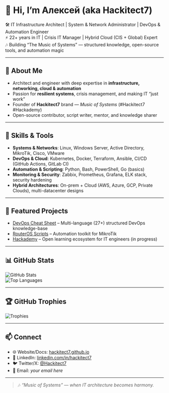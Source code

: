 # 👋 Hi, I’m Алексей (aka Hackitect7)

🛠 IT Infrastructure Architect | System & Network Administrator | DevOps & Automation Engineer  
⚡ 22+ years in IT | Crisis IT Manager | Hybrid Cloud (CIS + Global) Expert  
🎶 Building “The Music of Systems” — structured knowledge, open-source tools, and automation magic  

---

## 🌟 About Me
- Architect and engineer with deep expertise in **infrastructure, networking, cloud & automation**  
- Passion for **resilient systems**, crisis management, and making IT “just work”  
- Founder of **Hackitect7** brand — *Music of Systems* (#Hackitect7 #Hackademy)  
- Open-source contributor, script writer, mentor, and knowledge sharer  

---

## 🧰 Skills & Tools
- **Systems & Networks**: Linux, Windows Server, Active Directory, MikroTik, Cisco, VMware  
- **DevOps & Cloud**: Kubernetes, Docker, Terraform, Ansible, CI/CD (GitHub Actions, GitLab CI)  
- **Automation & Scripting**: Python, Bash, PowerShell, Go (basics)  
- **Monitoring & Security**: Zabbix, Prometheus, Grafana, ELK stack, security hardening  
- **Hybrid Architectures**: On-prem + Cloud (AWS, Azure, GCP, Private Clouds), multi-datacenter designs  

---

## 🚀 Featured Projects
- [DevOps Cheat Sheet](https://hackitect7.github.io/devops-cheat-sheet/) – Multi-language (27+) structured DevOps knowledge-base  
- [RouterOS Scripts](https://github.com/Hackitect7/routeros-scripts) – Automation toolkit for MikroTik  
- [Hackademy](https://github.com/Hackitect7) – Open learning ecosystem for IT engineers (in progress)  

---

## 📊 GitHub Stats
![GitHub Stats](https://github-readme-stats.vercel.app/api?username=Hackitect7&show_icons=true&theme=tokyonight&hide_border=true)  
![Top Languages](https://github-readme-stats.vercel.app/api/top-langs/?username=Hackitect7&layout=compact&theme=tokyonight&hide_border=true)  

---

## 🏆 GitHub Trophies
![Trophies](https://github-profile-trophy.vercel.app/?username=Hackitect7&theme=darkhub&no-frame=true&no-bg=true&margin-w=15)

---

## 📫 Connect
- 🌐 Website/Docs: [hackitect7.github.io](https://hackitect7.github.io/devops-cheat-sheet/)  
- 💼 LinkedIn: [linkedin.com/in/hackitect7](https://linkedin.com/in/hackitect7)  
- 🐦 Twitter/X: [@Hackitect7](https://twitter.com/Hackitect7)  
- 📧 Email: *your email here*  

---

> 🎶 *“Music of Systems” — when IT architecture becomes harmony.*  
